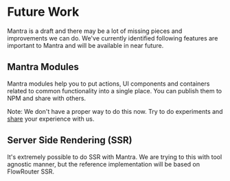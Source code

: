 # Future Work

Mantra is a draft and there may be a lot of missing pieces and improvements we can do. We've currently identified following features are important to Mantra and will be available in near future.

## Mantra Modules

Mantra modules help you to put actions, UI components and containers related to common functionality into a single place. You can publish them to NPM and share with others.

Note: We don't have a proper way to do this now. Try to do experiments and [share](https://github.com/kadirahq/mantra/issues/3) your experience with us.

## Server Side Rendering (SSR)

It's extremely possible to do SSR with Mantra. We are trying to this with tool agnostic manner, but the reference implementation will be based on FlowRouter SSR.


